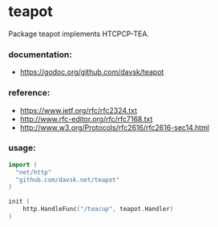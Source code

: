 teapot
======

Package teapot implements HTCPCP-TEA.

### documentation:
* https://godoc.org/github.com/davsk/teapot

### reference:
* https://www.ietf.org/rfc/rfc2324.txt
* http://www.rfc-editor.org/rfc/rfc7168.txt
* http://www.w3.org/Protocols/rfc2616/rfc2616-sec14.html

### usage:
```GO
import (
  "net/http"
  "github.com/davsk.net/teapot"
)

init (
	http.HandleFunc("/teacup", teapot.Handler)
)
```
